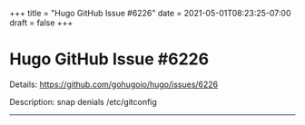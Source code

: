 +++
title = "Hugo GitHub Issue #6226"
date = 2021-05-01T08:23:25-07:00
draft = false
+++
# Hugo GitHub Issue #6226

Details: <https://github.com/gohugoio/hugo/issues/6226>

Description: snap denials /etc/gitconfig

---
